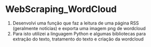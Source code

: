 # WebScraping_WordCloud
1. Desenvolvi uma função que faz a leitura de uma página RSS (geralmente notícias) e exporta uma imagem png de wordcloud
2. Para isto utilizei a linguagem Python e algumas bibliotecas para extração do texto, tratamento do texto e criação da wordcloud
